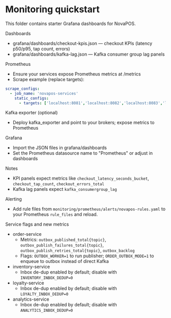 # Monitoring quickstart

This folder contains starter Grafana dashboards for NovaPOS.

Dashboards

- grafana/dashboards/checkout-kpis.json — checkout KPIs (latency p50/p95, tap count, errors)
- grafana/dashboards/kafka-lag.json — Kafka consumer group lag panels

Prometheus

- Ensure your services expose Prometheus metrics at /metrics
- Scrape example (replace targets):

```yaml
scrape_configs:
  - job_name: 'novapos-services'
    static_configs:
      - targets: ['localhost:8081','localhost:8082','localhost:8083','localhost:8084','localhost:8085','localhost:8086','localhost:8087','localhost:8088','localhost:8089']
```

Kafka exporter (optional)

- Deploy kafka_exporter and point to your brokers; expose metrics to Prometheus

Grafana

- Import the JSON files in grafana/dashboards
- Set the Prometheus datasource name to "Prometheus" or adjust in dashboards

Notes

- KPI panels expect metrics like `checkout_latency_seconds_bucket`, `checkout_tap_count`, `checkout_errors_total`
- Kafka lag panels expect `kafka_consumergroup_lag`

Alerting

- Add rule files from `monitoring/prometheus/alerts/novapos-rules.yaml` to your Prometheus `rule_files` and reload.

Service flags and new metrics

- order-service
  - Metrics: `outbox_published_total{topic}`, `outbox_publish_failures_total{topic}`, `outbox_publish_retries_total{topic}`, `outbox_backlog`
  - Flags: `OUTBOX_WORKER=1` to run publisher; `ORDER_OUTBOX_MODE=1` to enqueue to outbox instead of direct Kafka
- inventory-service
  - Inbox de-dup enabled by default; disable with `INVENTORY_INBOX_DEDUP=0`
- loyalty-service
  - Inbox de-dup enabled by default; disable with `LOYALTY_INBOX_DEDUP=0`
- analytics-service
  - Inbox de-dup enabled by default; disable with `ANALYTICS_INBOX_DEDUP=0`
